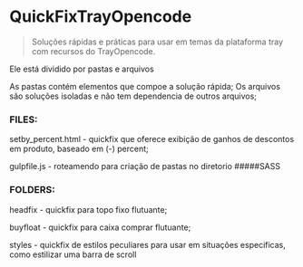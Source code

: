 # QuickFixTrayOpencode
> Soluções rápidas e práticas para usar em temas da plataforma tray com recursos do TrayOpencode.

Ele está dividido por pastas e arquivos

As pastas contém elementos que compoe a solução rápida;
Os arquivos são soluções isoladas e não tem dependencia de outros arquivos;

### FILES:

setby_percent.html - quickfix que oferece exibição de ganhos de descontos em produto, baseado em (-) percent;

gulpfile.js - roteamendo para criação de pastas no diretorio #####SASS

### FOLDERS:
headfix  - quickfix para topo fixo flutuante;

buyfloat - quickfix para caixa comprar flutuante;

styles - quickfix de estilos peculiares para usar em situações especificas, como estilizar uma barra de scroll

